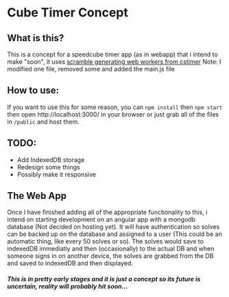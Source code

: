 # Cube Timer Concept
## What is this?
This is a concept for a speedcube timer app (as in webapp) that i intend to make "soon", it uses [scramble generating web workers from cstimer](https://github.com/cs0x7f/cstimer/tree/master/src/js)
Note: I modified one file, removed some and added the main.js file
## How to use:
If you want to use this for some reason, you can `npm install` then `npm start` then open http://localhost:3000/ in your browser or just grab all of the files in `/public` and host them.
## TODO:
- Add IndexedDB storage
- Redesign some things
- Possibly make it responsive
## The Web App
Once I have finished adding all of the appropriate functionality to this, i intend on starting development on an angular app with a mongodb database (Not decided on hosting yet). It will have authentication so solves can be backed up on the database and assigned to a user (This could be an automatic thing, like every 50 solves or so). The solves would save to indexedDB immediatly and then (occasionally) to the actual DB and when someone signs in on another device, the solves are grabbed from the DB and saved to indexedDB and then displayed.
##### This is in pretty early stages and it is just a concept so its future is uncertain, reality will probably hit soon...